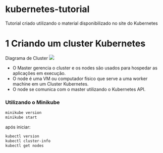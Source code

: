 # kubernetes-tutorial
Tutorial criado utilizando o material disponibilizado no site do Kubernetes

# 1 Criando um cluster Kubernetes 

Diagrama de Cluster
![](https://d33wubrfki0l68.cloudfront.net/99d9808dcbf2880a996ed50d308a186b5900cec9/40b94/docs/tutorials/kubernetes-basics/public/images/module_01_cluster.svg)

- O Master gerencia o cluster e os nodes são usados para hospedar as aplicações em execução.
- O node é uma VM ou computador físico que serve a uma worker machine em um Cluster Kubernetes.
- O node se comunica com o master utilizando o Kubernetes API.

### Utilizando o Minikube
```bash
minikube version
minikube start
```

após iniciar:
```bash
kubectl version
kubectl cluster-info
kubectl get nodes
```

